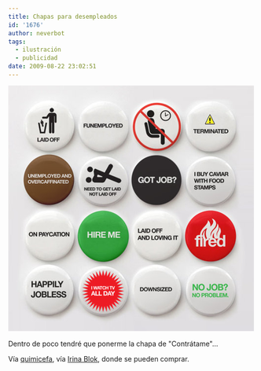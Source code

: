 ```yaml
---
title: Chapas para desempleados
id: '1676'
author: neverbot
tags:
  - ilustración
  - publicidad
date: 2009-08-22 23:02:51
---
```


[![](./chapas-para-desempleados/Tel9GAC9Npexa72o6XmQamcIo1_500.jpg)](http://quimicefa.tumblr.com/post/134096071/todas-las-quiero-todas-via-www-irinablok-com)

Dentro de poco tendré que ponerme la chapa de "Contrátame"...

Vía [quimicefa](http://quimicefa.tumblr.com/post/134096071/todas-las-quiero-todas-via-www-irinablok-com), vía [Irina Blok](http://www.irinablok.com/), donde se pueden comprar.